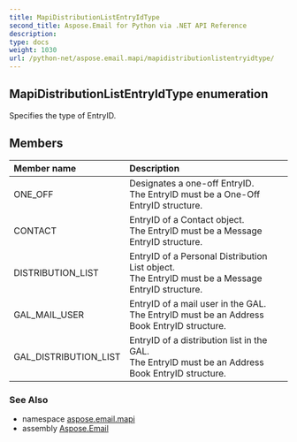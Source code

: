 ```yaml
---
title: MapiDistributionListEntryIdType
second_title: Aspose.Email for Python via .NET API Reference
description: 
type: docs
weight: 1030
url: /python-net/aspose.email.mapi/mapidistributionlistentryidtype/
---
```


## MapiDistributionListEntryIdType enumeration

Specifies the type of EntryID.

## Members
| Member name | Description |
| :- | :- |
|ONE_OFF|Designates a one-off EntryID.<br/>            The EntryID must be a One-Off EntryID structure.|
|CONTACT|EntryID of a Contact object.<br/>            The EntryID must be a Message EntryID structure.|
|DISTRIBUTION_LIST|EntryID of a Personal Distribution List object.<br/>            The EntryID must be a Message EntryID structure.|
|GAL_MAIL_USER|EntryID of a mail user in the GAL.<br/>            The EntryID must be an Address Book EntryID structure.|
|GAL_DISTRIBUTION_LIST|EntryID of a distribution list in the GAL.<br/>            The EntryID must be an Address Book EntryID structure.|

### See Also

* namespace [aspose.email.mapi](/python-net/aspose.email.mapi/)
* assembly [Aspose.Email](/python-net/)

